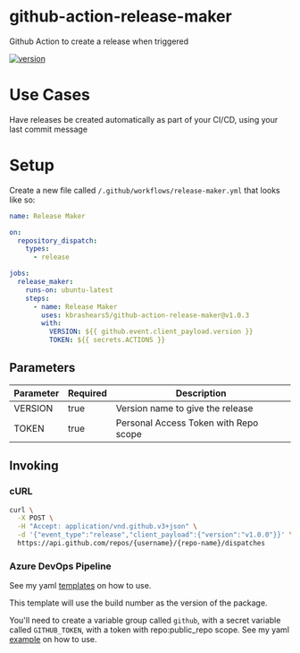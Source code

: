 # github-action-release-maker

Github Action to create a release when triggered

[![version](https://img.shields.io/github/v/release/kbrashears5/github-action-release-maker)](https://img.shields.io/github/v/release/kbrashears5/github-action-release-maker)

# Use Cases
Have releases be created automatically as part of your CI/CD, using your last commit message

# Setup
Create a new file called `/.github/workflows/release-maker.yml` that looks like so:
```yaml
name: Release Maker

on:
  repository_dispatch:
    types:
      - release

jobs:
  release_maker:
    runs-on: ubuntu-latest
    steps:
      - name: Release Maker
        uses: kbrashears5/github-action-release-maker@v1.0.3
        with:
          VERSION: ${{ github.event.client_payload.version }}
          TOKEN: ${{ secrets.ACTIONS }}
```
## Parameters
| Parameter | Required | Description |
| --- | --- | --- |
| VERSION | true | Version name to give the release |
| TOKEN | true | Personal Access Token with Repo scope |

## Invoking
### cURL
```bash
curl \
  -X POST \
  -H "Accept: application/vnd.github.v3+json" \
  -d '{"event_type":"release","client_payload":{"version":"v1.0.0"}}' \
  https://api.github.com/repos/{username}/{repo-name}/dispatches
```

### Azure DevOps Pipeline
See my yaml [templates](https://github.com/kbrashears5/yaml/blob/main/templates/create-github-release.yml) on how to use.

This template will use the build number as the version of the package.

You'll need to create a variable group called `github`, with a secret variable called `GITHUB_TOKEN`, with a token with repo:public_repo scope. See my yaml [example](https://github.com/kbrashears5/yaml/blob/main/examples/azure-pipelines-node.yml) on how to use.